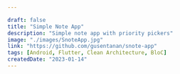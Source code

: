 ```yaml
---

draft: false
title: "Simple Note App"
description: "Simple note app with priority pickers"
image: "./images/SnoteApp.jpg"
link: "https://github.com/gusentanan/snote-app"
tags: [Android, Flutter, Clean Architecture, BloC]
createdDate: "2023-01-14"
---
```

